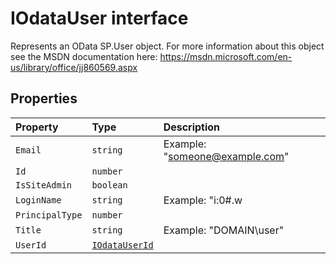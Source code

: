# IOdataUser interface





Represents an OData SP.User object. For more information about this object 
see the MSDN documentation here: 
https://msdn.microsoft.com/en-us/library/office/jj860569.aspx




## Properties

| Property	   | Type	| Description|
|:-------------|:-------|:-----------|
|`Email`      | `string` | Example: "someone@example.com" |
|`Id`      | `number` |  |
|`IsSiteAdmin`      | `boolean` |  |
|`LoginName`      | `string` | Example: "i:0#.w|domain\user" |
|`PrincipalType`      | `number` |  |
|`Title`      | `string` | Example: "DOMAIN\user" |
|`UserId`      | [`IOdataUserId`](../sp-client-preview/iodatauserid.md) |  |





